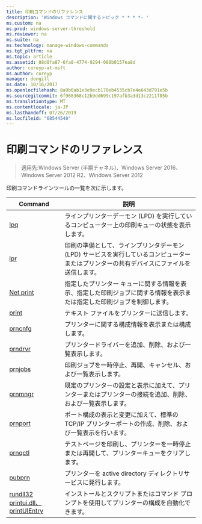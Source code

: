```yaml
---
title: 印刷コマンドのリファレンス
description: 'Windows コマンドに関するトピック * * * *- '
ms.custom: na
ms.prod: windows-server-threshold
ms.reviewer: na
ms.suite: na
ms.technology: manage-windows-commands
ms.tgt_pltfrm: na
ms.topic: article
ms.assetid: 88d8fa87-6fa8-4774-9294-080b0157ea8d
author: coreyp-at-msft
ms.author: coreyp
manager: dongill
ms.date: 10/16/2017
ms.openlocfilehash: 8a9b0ab1e3e9ecb170eb4535cb7e4e643d791e5b
ms.sourcegitcommit: 6f968368c12b9dd699c197afb3a3d13c2211f85b
ms.translationtype: MT
ms.contentlocale: ja-JP
ms.lasthandoff: 07/26/2019
ms.locfileid: "68544540"
---
```

# <a name="print-command-reference"></a>印刷コマンドのリファレンス

>適用先:Windows Server (半期チャネル)、Windows Server 2016、Windows Server 2012 R2、Windows Server 2012

印刷コマンドラインツールの一覧を次に示します。

|                         Command                          |                                                                説明                                                                 |
|----------------------------------------------------------|--------------------------------------------------------------------------------------------------------------------------------------------|
|                       [lpq](lpq.md)                       |                           ラインプリンターデーモン (LPD) を実行しているコンピューター上の印刷キューの状態を表示します。                            |
|                      [lpr](lpr.md)                       |      印刷の準備として、ラインプリンタデーモン (LPD) サービスを実行しているコンピューターまたはプリンターの共有デバイスにファイルを送信します。       |
|                [Net print](net-print.md)                 | 指定したプリンター キューに関する情報を表示、指定した印刷ジョブに関する情報を表示または指定した印刷ジョブを制御します。 |
|                    [print](print.md)                     |                                                      テキスト ファイルをプリンターに送信します。                                                       |
|                  [prncnfg](prncnfg.md)                   |                                     プリンターに関する構成情報を表示または構成します。                                      |
|                  [prndrvr](prndrvr.md)                   |                                                 プリンタードライバーを追加、削除、および一覧表示します。                                                  |
|                  [prnjobs](prnjobs.md)                   |                                              印刷ジョブを一時停止、再開、キャンセル、および一覧表示します。                                               |
|                  [prnmngr](prnmngr.md)                   |            既定のプリンターの設定と表示に加えて、プリンターまたはプリンターの接続を追加、削除、および一覧表示します。            |
|                  [prnport](prnport.md)                   |           ポート構成の表示と変更に加えて、標準の TCP/IP プリンターポートの作成、削除、および一覧表示を行います。            |
|                  [prnqctl](prnqctl.md)                   |                                テストページを印刷し、プリンターを一時停止または再開して、プリンターキューをクリアします。                                |
|                   [pubprn](pubprn.md)                    |                                       プリンターを active directory ディレクトリサービスに発行します。                                       |
| [rundll32 printui.dll、printUIEntry](rundll32-printui.md) |                インストールとスクリプトまたはコマンド プロンプトを使用してプリンターの構成を自動化できます。                 |

